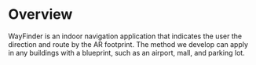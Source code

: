 # Overview
WayFinder is an indoor navigation application that indicates the user the direction and route by the AR footprint. The method we develop can apply in any buildings with a blueprint, such as an airport, mall, and parking lot.
